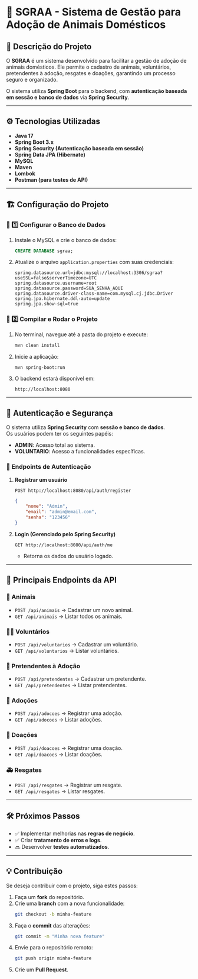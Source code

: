 # 🐾 SGRAA - Sistema de Gestão para Adoção de Animais Domésticos  

## 📌 Descrição do Projeto  
O **SGRAA** é um sistema desenvolvido para facilitar a gestão de adoção de animais domésticos. Ele permite o cadastro de animais, voluntários, pretendentes à adoção, resgates e doações, garantindo um processo seguro e organizado.  

O sistema utiliza **Spring Boot** para o backend, com **autenticação baseada em sessão e banco de dados** via **Spring Security**.  

---

## ⚙️ Tecnologias Utilizadas  

- **Java 17**  
- **Spring Boot 3.x**  
- **Spring Security (Autenticação baseada em sessão)**  
- **Spring Data JPA (Hibernate)**  
- **MySQL**  
- **Maven**  
- **Lombok**  
- **Postman (para testes de API)**  

---

## 🏗 Configuração do Projeto  

### 🔹 1️⃣ Configurar o Banco de Dados  
1. Instale o MySQL e crie o banco de dados:  
   ```sql
   CREATE DATABASE sgraa;
   ```
2. Atualize o arquivo `application.properties` com suas credenciais:  
   ```properties
   spring.datasource.url=jdbc:mysql://localhost:3306/sgraa?useSSL=false&serverTimezone=UTC
   spring.datasource.username=root
   spring.datasource.password=SUA_SENHA_AQUI
   spring.datasource.driver-class-name=com.mysql.cj.jdbc.Driver
   spring.jpa.hibernate.ddl-auto=update
   spring.jpa.show-sql=true
   ```

### 🔹 2️⃣ Compilar e Rodar o Projeto  
1. No terminal, navegue até a pasta do projeto e execute:  
   ```bash
   mvn clean install
   ```
2. Inicie a aplicação:  
   ```bash
   mvn spring-boot:run
   ```
3. O backend estará disponível em:  
   ```
   http://localhost:8080
   ```

---

## 🔐 Autenticação e Segurança  
O sistema utiliza **Spring Security** com **sessão e banco de dados**.  
Os usuários podem ter os seguintes papéis:  
- **ADMIN**: Acesso total ao sistema.  
- **VOLUNTARIO**: Acesso a funcionalidades específicas.  

### 🔹 Endpoints de Autenticação  
1. **Registrar um usuário**  
   ```http
   POST http://localhost:8080/api/auth/register
   ```
   ```json
   {
       "nome": "Admin",
       "email": "admin@email.com",
       "senha": "123456"
   }
   ```
2. **Login (Gerenciado pelo Spring Security)**  
   ```http
   GET http://localhost:8080/api/auth/me
   ```
   - Retorna os dados do usuário logado.

---

## 📌 Principais Endpoints da API  

### 🐶 Animais  
- `POST /api/animais` → Cadastrar um novo animal.  
- `GET /api/animais` → Listar todos os animais.  

### 💁‍♂️ Voluntários  
- `POST /api/voluntarios` → Cadastrar um voluntário.  
- `GET /api/voluntarios` → Listar voluntários.  

### 🏡 Pretendentes à Adoção  
- `POST /api/pretendentes` → Cadastrar um pretendente.  
- `GET /api/pretendentes` → Listar pretendentes.  

### 📜 Adoções  
- `POST /api/adocoes` → Registrar uma adoção.  
- `GET /api/adocoes` → Listar adoções.  

### 🎁 Doações  
- `POST /api/doacoes` → Registrar uma doação.  
- `GET /api/doacoes` → Listar doações.  

### 🚑 Resgates  
- `POST /api/resgates` → Registrar um resgate.  
- `GET /api/resgates` → Listar resgates.  

---

## 🛠 Próximos Passos  
- ✅ Implementar melhorias nas **regras de negócio**.  
- ✅ Criar **tratamento de erros e logs**.  
- 🔜 Desenvolver **testes automatizados**.  

---

## 💡 Contribuição  
Se deseja contribuir com o projeto, siga estes passos:  
1. Faça um **fork** do repositório.  
2. Crie uma **branch** com a nova funcionalidade:  
   ```bash
   git checkout -b minha-feature
   ```
3. Faça o **commit** das alterações:  
   ```bash
   git commit -m "Minha nova feature"
   ```
4. Envie para o repositório remoto:  
   ```bash
   git push origin minha-feature
   ```
5. Crie um **Pull Request**.  
